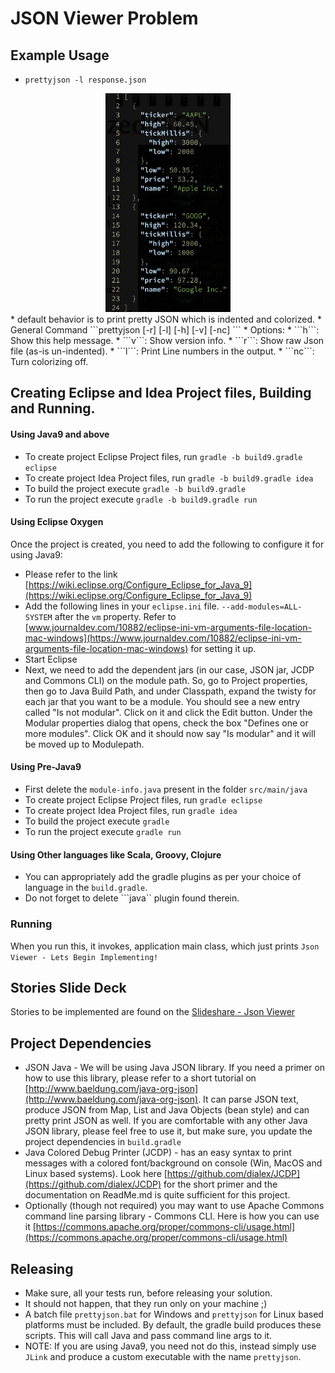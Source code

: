 # JSON Viewer Problem

## Example Usage
* ```prettyjson -l response.json```
<center>
  <img src="pretty-json.png" alt="Console Output" width="200" height="350"/>
</center>
* default behavior is to print pretty JSON which is indented and colorized.
* General Command ```prettyjson [-r] [-l] [-h] [-v] [-nc] <file>```
* Options:
  * ```h```: Show this help message.
  * ```v```: Show version info.
  * ```r```: Show raw Json file (as-is un-indented).
  * ```l```: Print Line numbers in the output.
  * ```nc```: Turn colorizing off. 

## Creating Eclipse and Idea Project files, Building and Running.

#### Using Java9 and above
* To create project Eclipse Project files, run ```gradle -b build9.gradle eclipse``` 
* To create project Idea Project files, run ```gradle -b build9.gradle idea``` 
* To build the project execute ```gradle -b build9.gradle``` 
* To run the project execute ```gradle -b build9.gradle run``` 

#### Using Eclipse Oxygen
Once the project is created, you need to add the following to configure it for using Java9:

* Please refer to the link [https://wiki.eclipse.org/Configure_Eclipse_for_Java_9](https://wiki.eclipse.org/Configure_Eclipse_for_Java_9)
* Add the following lines in your ```eclipse.ini``` file.  ```--add-modules=ALL-SYSTEM``` after the ```vm``` property.  Refer to [www.journaldev.com/10882/eclipse-ini-vm-arguments-file-location-mac-windows](https://www.journaldev.com/10882/eclipse-ini-vm-arguments-file-location-mac-windows) for setting it up.
* Start Eclipse
* Next, we need to add the dependent jars (in our case, JSON jar, JCDP and Commons CLI) on the module path.  So, go to Project properties, then go to Java Build Path, and under Classpath, expand the twisty for each jar that you want to be a module. You should see a new entry called "Is not modular". Click on it and click the Edit button. Under the Modular properties dialog that opens, check the box "Defines one or more modules". Click OK and it should now say "Is modular" and it will be moved up to Modulepath.

#### Using Pre-Java9
* First delete the ```module-info.java``` present in the folder ``src/main/java``
* To create project Eclipse Project files, run ```gradle eclipse``` 
* To create project Idea Project files, run ```gradle idea``` 
* To build the project execute ```gradle``` 
* To run the project execute ```gradle run``` 

#### Using Other languages like Scala, Groovy, Clojure
* You can appropriately add the gradle plugins as per your choice of language in the ```build.gradle```.
* Do not forget to delete ```java``  plugin found therein.

### Running
When you run this, it invokes, application main class, which just prints ```Json Viewer - Lets Begin Implementing!```

## Stories Slide Deck
Stories to be implemented are found on the [Slideshare - Json Viewer](https://www.slideshare.net/DhavalDalal/json-viewer-stories-147956873)


## Project Dependencies
* JSON Java - We will be using Java JSON library.  If you need a primer on how to use this library, please refer to a short tutorial on [http://www.baeldung.com/java-org-json](http://www.baeldung.com/java-org-json).  It can parse JSON text, produce JSON from Map, List and Java Objects (bean style) and can pretty print JSON as well.  If you are comfortable with any other Java JSON library, please feel free to use it, but make sure, you update the project dependencies in ```build.gradle```
* Java Colored Debug Printer (JCDP) - has an easy syntax to print messages with a colored font/background on console (Win, MacOS and Linux based systems).  Look here [https://github.com/dialex/JCDP](https://github.com/dialex/JCDP) for the short primer and the documentation on ReadMe.md is quite sufficient for this project.
* Optionally (though not required) you may want to use Apache Commons command line parsing library -  Commons CLI.  Here is how you can use it [https://commons.apache.org/proper/commons-cli/usage.html](https://commons.apache.org/proper/commons-cli/usage.html)

## Releasing
* Make sure, all your tests run, before releasing your solution.
* It should not happen, that they run only on your machine ;)
* A batch file ```prettyjson.bat``` for Windows and ```prettyjson``` for Linux based platforms must be included.  By default, the gradle build produces these scripts. This will call Java and pass command line args to it.  
* NOTE: If you are using Java9, you need not do this, instead simply use ```JLink``` and produce a custom executable with the name ```prettyjson```. 


